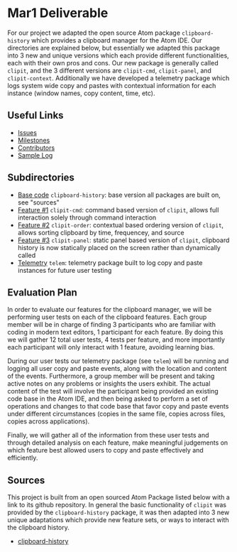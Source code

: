 # Mar1 Deliverable

For our project we adapted the open source Atom package `clipboard-history` which provides a clipboard manager for the Atom IDE. Our directories are explained below, but essentially we adapted this package into 3 new and unique versions which each provide different functionalities, each with their own pros and cons. Our new package is generally called `clipit`, and the 3 different versions are `clipit-cmd`, `clipit-panel`, and `clipit-context`. Additionally we have developed a telemetry package which logs system wide copy and pastes with contextual information for each instance (window names, copy content, time, etc).

## Useful Links

- [Issues](https://github.com/cleebp/csc-510-group-g/issues)
- [Milestones](https://github.com/cleebp/csc-510-group-g/milestones)
- [Contributors](https://github.com/cleebp/csc-510-group-g/graphs/contributors)
- [Sample Log](https://github.com/cleebp/csc-510-group-g/blob/master/mar1/telem/logSample.txt)

## Subdirectories

- [Base code](https://github.com/cleebp/csc-510-group-g/tree/master/mar1/base) `clipboard-history`: base version all packages are built on, see "sources"
- [Feature #1](https://github.com/cleebp/csc-510-group-g/tree/master/mar1/clipit-cmd) `clipit-cmd`: command based version of `clipit`, allows full interaction solely through command interaction
- [Feature #2](https://github.com/cleebp/csc-510-group-g/tree/master/mar1/clipit-order) `clipit-order`: contextual based ordering version of `clipit`, allows sorting clipboard by time, frequencey, and source
- [Feature #3](https://github.com/cleebp/csc-510-group-g/tree/master/mar1/clipit-panel) `clipit-panel`: static panel based version of `clipit`, clipboard history is now statically placed on the screen rather than dynamically called
- [Telemetry](https://github.com/cleebp/csc-510-group-g/tree/master/mar1/telem) `telem`: telemetry package built to log copy and paste instances for future user testing

## Evaluation Plan

In order to evaluate our features for the clipboard manager, we will be performing user tests on each of the clipboard features. Each group member will be in charge of finding 3 participants who are familiar with coding in modern text editors, 1 participant for each feature. By doing this we will gather 12 total user tests, 4 tests per feature, and more importantly each participant will only interact with 1 feature, avoiding learning bias.

During our user tests our telemetry package (see `telem`) will be running and logging all user copy and paste events, along with the location and content of the events. Furthermore, a group member will be present and taking active notes on any problems or insights the users exhibit. The actual content of the test will involve the participant being provided an existing code base in the Atom IDE, and then being asked to perform a set of operations and changes to that code base that favor copy and paste events under different circumstances (copies in the same file, copies across files, copies across applications).

Finally, we will gather all of the information from these user tests and through detailed analysis on each feature, make meaningful judgements on which feature best allowed users to copy and paste effectively and efficiently.

## Sources

This project is built from an open sourced Atom Package listed below with a link to its github repository. In general the basic functionality of `clipit` was provided by the `clipboard-history` package, it was then adapted into 3 new unique adaptations which provide new feature sets, or ways to interact with the clipboard history.

- [clipboard-history](https://github.com/unDemian/clipboard-history)

